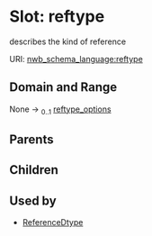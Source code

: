 
# Slot: reftype


describes the kind of reference

URI: [nwb_schema_language:reftype](https://w3id.org/p2p_ld/nwb-schema-language/reftype)


## Domain and Range

None &#8594;  <sub>0..1</sub> [reftype_options](reftype_options.md)

## Parents


## Children


## Used by

 * [ReferenceDtype](ReferenceDtype.md)
